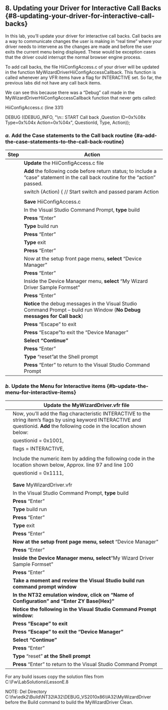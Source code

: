 ## 8\. Updating your Driver for Interactive Call Backs {#8-updating-your-driver-for-interactive-call-backs}

In this lab, you’ll update your driver for interactive call backs. Call backs are a way to communicate changes the user is making in “real time” where your driver needs to intervene as the changes are made and before the user exits the current menu being displayed. These would be exception cases that the driver could interrupt the normal browser engine process.

To add call backs, the file HiiConfigAccess.c of your driver will be updated in the function MyWizardDriverHiiConfigAccessCallback. This function is called whenever any VFR items have a flag for INTERACTIVE set. So far, the previous labs did not have any call back items.

We can see this because there was a “Debug” call made in the MyWizardDriverHiiConfigAccessCallback function that never gets called:

HiiConfigAccess.c (line 331)

DEBUG ((DEBUG_INFO, &quot;\n:: START Call back ,Question ID=0x%08x Type=0x%04x Action=0x%04x&quot;, QuestionId, Type, Action));

### _a._ Add the Case statements to the Call back routine {#a-add-the-case-statements-to-the-call-back-routine}

| **Step** | **Action** |
| --- | --- |
|  | **Update** the HiiConfigAccess.c file |
|  | **Add** the following code before return status; to include a “case” statement in the call back routine for the “action” passed. |
|  | switch (Action) { // Start switch and passed param Action |
|  |  |
|  | **Save** HiiConfigAccess.c |
|  | In the Visual Studio Command Prompt, **type** build |
|  | **Press** “Enter” |
|  | **Type** build run |
|  | **Press** “Enter” |
|  | **Type** exit |
|  | **Press** “Enter” |
|  | Now at the setup front page menu, **select** “Device Manager” |
|  | **Press** “Enter” |
|  | Inside the Device Manager menu, **select** “My Wizard Driver Sample Formset” |
|  | **Press** “Enter” |
|  | **Notice** the debug messages in the Visual Studio Command Prompt – build run Window (**No Debug messages for Call back**) |
|  | **Press** “Escape” to exit |
|  | **Press** “Escape”to exit the “Device Manager” |
|  | **Select “**Continue**”** |
|  | **Press** “Enter” |
|  | **Type** “reset”at the Shell prompt |
|  | **Press** “Enter” to return to the Visual Studio Command Prompt |

### _b._ Update the Menu for Interactive items {#b-update-the-menu-for-interactive-items}

|  | **Update** the MyWizardDriver.vfr file |
| --- | --- |
|  | Now, you’ll add the flag characteristic INTERACTIVE to the string item’s flags by using keyword INTERACTIVE and questionid. **Add** the following code in the location shown below: |
|  | questionid = 0x1001, |
|  | flags = INTERACTIVE, |
|  |  |
|  | Include the numeric item by adding the following code in the location shown below, Approx. line 97 and line 100 |
|  | questionid = 0x1111, |
|  | | INTERACTIVE |
|  |  |
|  | **Save** MyWizardDriver.vfr |
|  | In the Visual Studio Command Prompt, **type** build |
|  | **Press** “Enter” |
|  | **Type** build run |
|  | **Press** “Enter” |
|  | **Type** exit |
|  | **Press** “Enter” |
|  | ****Now at the setup front page menu,** select** “Device Manager” |
|  | **Press** “Enter” |
|  | ****Inside the Device Manager menu,** select**“My Wizard Driver Sample Formset” |
|  | **Press** “Enter” |
|  | ****Take a moment and** review **the Visual Studio build run command prompt window**** |
|  | ****In the NT32 emulation window,** click **on “Name of Configuration” and “Enter ZY Base(Hex)”**** |
|  | **Notice **the following in the Visual Studio Command Prompt window:**** |
|  | **Press **“Escape” to exit**** |
|  | **Press **“Escape” to exit the “Device Manager”**** |
|  | **Select “**Continue**”** |
|  | **Press** “Enter” |
|  | **Type** “reset” ****at the Shell prompt**** |
|  | **Press** “Enter” to return to the Visual Studio Command Prompt |

For any build issues copy the solution files from C:\Fw\LabSolutions\LessonE.8

NOTE: Del Directory C:\fw\edk2\Build\NT32IA32\DEBUG_VS2010x86\IA32\MyWizardDriver before the Build command to build the MyWizardDriver Clean.